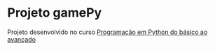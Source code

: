 # Projeto gamePy

Projeto desenvolvido no curso [Programação em Python do básico ao avançado](https://www.udemy.com/course/curso-de-programacao-em-python-do-basico-ao-avancado/)
